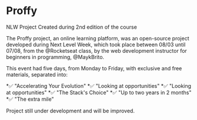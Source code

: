 # Proffy
NLW Project Created during 2nd edition of the course

The Proffy project, an online learning platform, was an open-source project developed during Next Level Week, which took place between 08/03 until 07/08, from the @Rocketseat class, by the web development instructor for beginners in programming, @MaykBrito.

This event had five days, from Monday to Friday, with exclusive and free materials, separated into:

*✅ "Accelerating Your Evolution"
*✅ "Looking at opportunities"
*✅ "Looking at opportunities"
*✅ "The Stack's Choice"
*✅ "Up to two years in 2 months"
*✅ "The extra mile"

Project still under development and will be improved.

